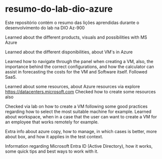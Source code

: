 # resumo-do-lab-dio-azure
Este repositório contém o resumo das lições aprendidas durante o desenvolvimento do lab na DIO Az-900



Learned about the different products, visuals and possibilities with MS Azure


Learned about the different disponibilities, about VM's in Azure


Learned how to navigate through the panel when creating a VM, also, the importance behind the correct configurations, and how the calculator can assist in forecasting the costs for the VM and Software itself. Followed SaaS.


Learned about some resources, about Azure resources via explore https://datacenters.microsoft.com
Checked how to create some resources also

Checked via lab on how to create a VM following some good practices regarding how to select the most suitable machine for example. 
Learned about workspace, when in a case that the user can want to create a VM for an employee that works remotely for example.

Extra info about azure copy, how to manage, in which cases is better, more about box, and how it applies in the test context.

Information regarding Microsoft Entra ID (Active Directory), how it works, some quick tips and best ways to work with it.
